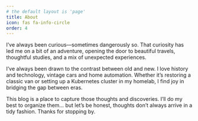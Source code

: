 ```yaml
---
# the default layout is 'page'
title: About
icon: fas fa-info-circle
order: 4
---
```


I’ve always been curious—sometimes dangerously so. That curiosity has led me on a bit of an adventure, opening the door to beautiful travels, thoughtful studies, and a mix of unexpected experiences.

I’ve always been drawn to the contrast between old and new. I love history and technology, vintage cars and home automation. Whether it’s restoring a classic van or setting up a Kubernetes cluster in my homelab, I find joy in bridging the gap between eras.

This blog is a place to capture those thoughts and discoveries. I’ll do my best to organize them… but let’s be honest, thoughts don’t always arrive in a tidy fashion.
Thanks for stopping by.